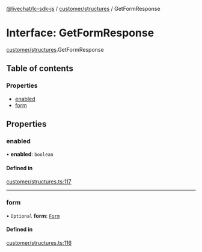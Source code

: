 [@livechat/lc-sdk-js](../README.md) / [customer/structures](../modules/customer_structures.md) / GetFormResponse

# Interface: GetFormResponse

[customer/structures](../modules/customer_structures.md).GetFormResponse

## Table of contents

### Properties

- [enabled](customer_structures.GetFormResponse.md#enabled)
- [form](customer_structures.GetFormResponse.md#form)

## Properties

### enabled

• **enabled**: `boolean`

#### Defined in

[customer/structures.ts:117](https://github.com/livechat/lc-sdk-js/blob/a3fdde0/src/customer/structures.ts#L117)

___

### form

• `Optional` **form**: [`Form`](customer_structures.Form.md)

#### Defined in

[customer/structures.ts:116](https://github.com/livechat/lc-sdk-js/blob/a3fdde0/src/customer/structures.ts#L116)
